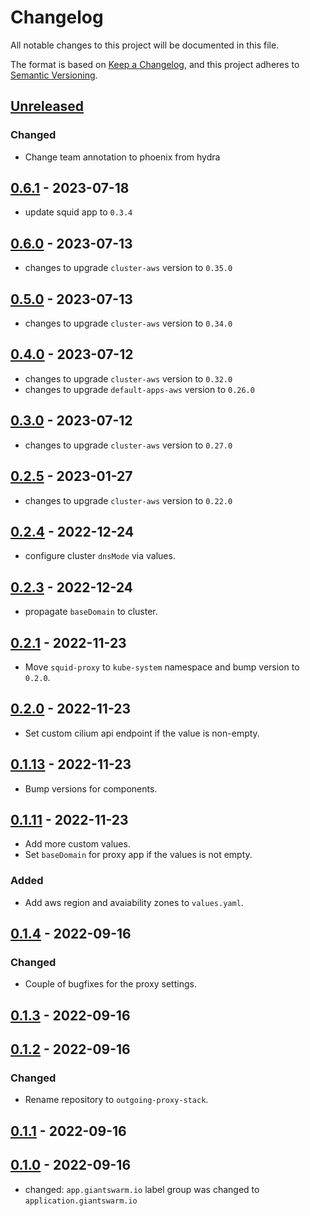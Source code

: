 # Changelog

All notable changes to this project will be documented in this file.

The format is based on [Keep a Changelog](https://keepachangelog.com/en/1.0.0/),
and this project adheres to [Semantic Versioning](https://semver.org/spec/v2.0.0.html).

## [Unreleased]

### Changed

- Change team annotation to phoenix from hydra

## [0.6.1] - 2023-07-18

- update squid app to `0.3.4`

## [0.6.0] - 2023-07-13

- changes to upgrade `cluster-aws` version to `0.35.0`

## [0.5.0] - 2023-07-13

- changes to upgrade `cluster-aws` version to `0.34.0`

## [0.4.0] - 2023-07-12

- changes to upgrade `cluster-aws` version to `0.32.0`
- changes to upgrade `default-apps-aws` version to `0.26.0`

## [0.3.0] - 2023-07-12

- changes to upgrade `cluster-aws` version to `0.27.0`

## [0.2.5] - 2023-01-27

- changes to upgrade `cluster-aws` version to `0.22.0`

## [0.2.4] - 2022-12-24

- configure cluster `dnsMode` via values.

## [0.2.3] - 2022-12-24

- propagate `baseDomain` to cluster.

## [0.2.1] - 2022-11-23

- Move `squid-proxy` to `kube-system` namespace and bump version to `0.2.0`.

## [0.2.0] - 2022-11-23

- Set custom cilium api endpoint if the value is non-empty.

## [0.1.13] - 2022-11-23

- Bump versions for components.

## [0.1.11] - 2022-11-23

- Add more custom values.
- Set `baseDomain` for proxy app if the values is not empty.

### Added

- Add aws region and avaiability zones to `values.yaml`.

## [0.1.4] - 2022-09-16

### Changed

- Couple of bugfixes for the proxy settings.

## [0.1.3] - 2022-09-16

## [0.1.2] - 2022-09-16

### Changed

- Rename repository to `outgoing-proxy-stack`.

## [0.1.1] - 2022-09-16

## [0.1.0] - 2022-09-16

- changed: `app.giantswarm.io` label group was changed to `application.giantswarm.io`

[Unreleased]: https://github.com/giantswarm/outgoing-proxy-stack/compare/v0.6.1...HEAD
[0.6.1]: https://github.com/giantswarm/outgoing-proxy-stack/compare/v0.6.0...v0.6.1
[0.6.0]: https://github.com/giantswarm/outgoing-proxy-stack/compare/v0.5.0...v0.6.0
[0.5.0]: https://github.com/giantswarm/outgoing-proxy-stack/compare/v0.4.0...v0.5.0
[0.4.0]: https://github.com/giantswarm/outgoing-proxy-stack/compare/v0.3.0...v0.4.0
[0.3.0]: https://github.com/giantswarm/outgoing-proxy-stack/compare/v0.2.5...v0.3.0
[0.2.5]: https://github.com/giantswarm/outgoing-proxy-stack/compare/v0.2.4...v0.2.5
[0.2.4]: https://github.com/giantswarm/outgoing-proxy-stack/compare/v0.2.3...v0.2.4
[0.2.3]: https://github.com/giantswarm/outgoing-proxy-stack/compare/v0.2.2...v0.2.3
[0.2.2]: https://github.com/giantswarm/outgoing-proxy-stack/compare/v0.2.1...v0.2.2
[0.2.1]: https://github.com/giantswarm/outgoing-proxy-stack/compare/v0.2.0...v0.2.1
[0.2.0]: https://github.com/giantswarm/outgoing-proxy-stack/compare/v0.1.13...v0.2.0
[0.1.13]: https://github.com/giantswarm/outgoing-proxy-stack/compare/v0.1.11...v0.1.13
[0.1.11]: https://github.com/giantswarm/outgoing-proxy-stack/compare/v0.1.10...v0.1.11
[0.1.10]: https://github.com/giantswarm/outgoing-proxy-stack/compare/v0.1.9...v0.1.10
[0.1.9]: https://github.com/giantswarm/outgoing-proxy-stack/compare/v0.1.8...v0.1.9
[0.1.8]: https://github.com/giantswarm/outgoing-proxy-stack/compare/v0.1.7...v0.1.8
[0.1.7]: https://github.com/giantswarm/outgoing-proxy-stack/compare/v0.1.6...v0.1.7
[0.1.6]: https://github.com/giantswarm/outgoing-proxy-stack/compare/v0.1.5...v0.1.6
[0.1.5]: https://github.com/giantswarm/outgoing-proxy-stack/compare/v0.1.4...v0.1.5
[0.1.4]: https://github.com/giantswarm/outgoing-proxy-stack/compare/v0.1.3...v0.1.4
[0.1.3]: https://github.com/giantswarm/outgoing-proxy-stack/compare/v0.1.2...v0.1.3
[0.1.2]: https://github.com/giantswarm/outgoing-proxy-stack/compare/v0.1.1...v0.1.2
[0.1.1]: https://github.com/giantswarm/outgoing-proxy-stack/compare/v0.1.0...v0.1.1
[0.1.0]: https://github.com/giantswarm/outgoing-proxy-stack/releases/tag/v0.1.0
